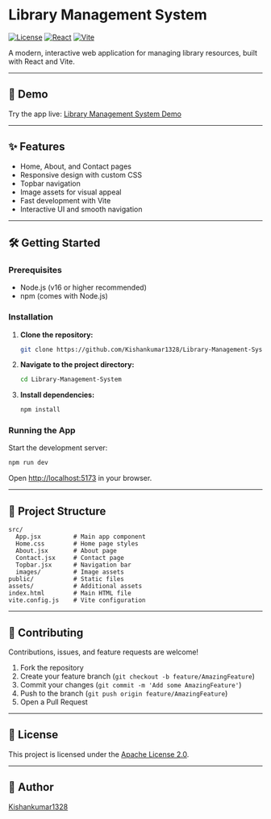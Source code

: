 
# Library Management System

[![License](https://img.shields.io/badge/License-Apache%202.0-blue.svg)](https://www.apache.org/licenses/LICENSE-2.0)
[![React](https://img.shields.io/badge/React-18.0+-61DAFB.svg?logo=react)](https://react.dev/)
[![Vite](https://img.shields.io/badge/Vite-4.0+-646CFF.svg?logo=vite)](https://vitejs.dev/)

A modern, interactive web application for managing library resources, built with React and Vite.

---

## 🚀 Demo

Try the app live: [Library Management System Demo](http://localhost:5173)

---

## ✨ Features
- Home, About, and Contact pages
- Responsive design with custom CSS
- Topbar navigation
- Image assets for visual appeal
- Fast development with Vite
- Interactive UI and smooth navigation

---

## 🛠️ Getting Started

### Prerequisites
- Node.js (v16 or higher recommended)
- npm (comes with Node.js)

### Installation
1. **Clone the repository:**
   ```sh
   git clone https://github.com/Kishankumar1328/Library-Management-System.git
   ```
2. **Navigate to the project directory:**
   ```sh
   cd Library-Management-System
   ```
3. **Install dependencies:**
   ```sh
   npm install
   ```

### Running the App
Start the development server:
```sh
npm run dev
```
Open [http://localhost:5173](http://localhost:5173) in your browser.

---

## 📁 Project Structure

```
src/
  App.jsx         # Main app component
  Home.css        # Home page styles
  About.jsx       # About page
  Contact.jsx     # Contact page
  Topbar.jsx      # Navigation bar
  images/         # Image assets
public/           # Static files
assets/           # Additional assets
index.html        # Main HTML file
vite.config.js    # Vite configuration
```

---

## 🤝 Contributing

Contributions, issues, and feature requests are welcome!

1. Fork the repository
2. Create your feature branch (`git checkout -b feature/AmazingFeature`)
3. Commit your changes (`git commit -m 'Add some AmazingFeature'`)
4. Push to the branch (`git push origin feature/AmazingFeature`)
5. Open a Pull Request

---

## 📄 License

This project is licensed under the [Apache License 2.0](LICENSE).

---

## 👤 Author

[Kishankumar1328](https://github.com/Kishankumar1328)
